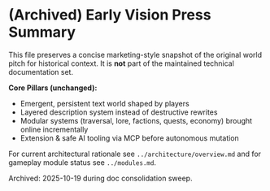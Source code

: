 # (Archived) Early Vision Press Summary

This file preserves a concise marketing-style snapshot of the original world pitch for historical context. It is **not** part of the maintained technical documentation set.

**Core Pillars (unchanged):**

-   Emergent, persistent text world shaped by players
-   Layered description system instead of destructive rewrites
-   Modular systems (traversal, lore, factions, quests, economy) brought online incrementally
-   Extension & safe AI tooling via MCP before autonomous mutation

For current architectural rationale see `../architecture/overview.md` and for gameplay module status see `../modules.md`.

Archived: 2025-10-19 during doc consolidation sweep.
